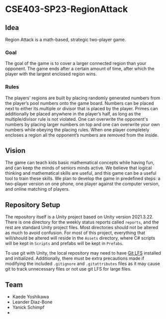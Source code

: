# CSE403-SP23-RegionAttack

## Idea


Region Attack is a math-based, strategic two-player game. 

### Goal

The goal of the game is to cover a larger connected region than your opponent. The game ends after a certain amount of time, after which the player with the largest enclosed region wins.

### Rules

The players' regions are built by placing randomly generated numbers from the player’s pool numbers onto the game board. Numbers can be placed next to either its multiple or divisor that is placed by the player. Primes can additionally be placed anywhere in the player’s half, as long as the multiple/divisor rule is not violated. One can overwrite the opponent's numbers by placing larger numbers on top and one can overwrite your own numbers while obeying the placing rules. When one player completely encloses a region all the opponent’s numbers are removed from the inside. 

## Vision

The game can teach kids basic mathematical concepts while having fun, and can keep the minds of seniors minds active. We believe that logical thinking and mathematical skills are useful, and this game can be a useful tool to train these skills. We plan to develop the game in predefined steps: a two-player version on one phone, one player against the computer version, and online matching of players.

## Repository Setup

The repository itself is a Unity project based on Unity version 2021.3.22. There is one directory for the weekly status reports called `reports`, and the rest are standard Unity project files. Most directories should not be altered as much to avoid confusion. For most of this project, everything that will/should be altered will reside in the `Assets` directory, where C# scripts will be kept in `Scripts` and prefabs will be kept in `Prefabs`.

To use git with Unity, the local repository may need to have [Git LFS](https://git-lfs.com/) installed and initialized. Additionally, there must be extra precautions made if modifying the included `.gitignore` and `.gitattributes` files as it may cause git to track unnecessary files or not use git LFS for large files.

## Team
- Kaede Yoshikawa
- Leander Diaz-Bone
- Yanick Schimpf
- 

